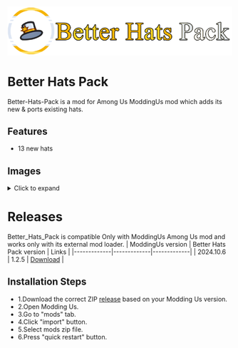 ![Alt text](https://raw.githubusercontent.com/RSE-E/Better_Hats_Pack/refs/heads/main/logo.png?token=GHSAT0AAAAAAC2VESA4FFFFKJ3VOC4MP34CZZ56PUA)
# Better Hats Pack
Better-Hats-Pack is a mod for Among Us ModdingUs mod which adds its new & ports existing hats.
## Features
- 13 new hats
## Images
<details>
<summary>Click to expand</summary>
Nothing here yet.
</details>

# Releases

Better_Hats_Pack is compatible Only with ModdingUs Among Us mod and works only with its external mod loader.
| ModdingUs version | Better Hats Pack version | Links |
|-------------|-------------|-------------|
|  2024.10.6    | 1.2.5 | [Download](https://github.com/user-attachments/files/17831099/Better_Hats_Pack1.2.5.zip) |
## Installation Steps
- 1.Download the correct ZIP
[release](https://github.com/RSE-E/Better_Hats_Pack/releases) based on your Modding Us version.
- 2.Open Modding Us.
- 3.Go to "mods" tab.
- 4.Click "import" button.
- 5.Select mods zip file.
- 6.Press "quick restart" button.
